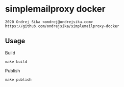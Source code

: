 # simplemailproxy docker

    2020 Ondrej Sika <ondrej@ondrejsika.com>
    https://github.com/ondrejsika/simplemailproxy-docker

## Usage

Build

```
make build
```

Publish

```
make publish
```
